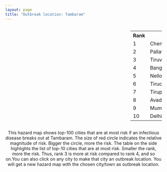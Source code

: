 ```yaml
---
layout: page
title: "Outbreak location: Tambaram"
---
```

<div style="width: 100%; overflow: auto;">
<div style="width: 75%; float: left;">
<div id="mapid">
<script src="https://buda-magenta.github.io/hazard_map/load_map.js"></script>

<script>
var marker_outbreak = L.marker([12.929903, 80.111823],{"autoPan": true}).addTo(map); marker_outbreak.bindTooltip("Tambaram").openTooltip();

var circle_1 = L.circle([13.083694, 80.270186], {"pane": "markerPane", "color": "red", "fill": true, "fillOpacity": 0.2, "fillRule": "evenodd", "lineCap": "round", "lineJoin": "round", "opacity": 1.0, "radius": 285766, "stroke": true, "weight": 3}).addTo(map);
circle_1.bindTooltip("Chennai<br>rank: 1<br>hazard index: 0.285766")
circle_1.bindPopup('<a href="https://buda-magenta.github.io/hazard_map/Chennai">Chennai</a>')

var circle_2 = L.circle([12.989816, 80.100987], {"pane": "markerPane", "color": "red", "fill": true, "fillOpacity": 0.2, "fillRule": "evenodd", "lineCap": "round", "lineJoin": "round", "opacity": 1.0, "radius": 34346, "stroke": true, "weight": 3}).addTo(map);
circle_2.bindTooltip("Pallavaram<br>rank: 2<br>hazard index: 0.034346")
circle_2.bindPopup('<a href="https://buda-magenta.github.io/hazard_map/Pallavaram">Pallavaram</a>')

var circle_3 = L.circle([13.156387, 80.300528], {"pane": "markerPane", "color": "red", "fill": true, "fillOpacity": 0.2, "fillRule": "evenodd", "lineCap": "round", "lineJoin": "round", "opacity": 1.0, "radius": 15011, "stroke": true, "weight": 3}).addTo(map);
circle_3.bindTooltip("Tiruvottiyur<br>rank: 3<br>hazard index: 0.015012")
circle_3.bindPopup('<a href="https://buda-magenta.github.io/hazard_map/Tiruvottiyur">Tiruvottiyur</a>')

var circle_4 = L.circle([12.979120, 77.591300], {"pane": "markerPane", "color": "red", "fill": true, "fillOpacity": 0.2, "fillRule": "evenodd", "lineCap": "round", "lineJoin": "round", "opacity": 1.0, "radius": 9274, "stroke": true, "weight": 3}).addTo(map);
circle_4.bindTooltip("Bangalore<br>rank: 4<br>hazard index: 0.009274")
circle_4.bindPopup('<a href="https://buda-magenta.github.io/hazard_map/Bangalore">Bangalore</a>')

var circle_5 = L.circle([14.449372, 79.987376], {"pane": "markerPane", "color": "red", "fill": true, "fillOpacity": 0.2, "fillRule": "evenodd", "lineCap": "round", "lineJoin": "round", "opacity": 1.0, "radius": 8617, "stroke": true, "weight": 3}).addTo(map);
circle_5.bindTooltip("Nellore<br>rank: 5<br>hazard index: 0.008618")
circle_5.bindPopup('<a href="https://buda-magenta.github.io/hazard_map/Nellore">Nellore</a>')

var circle_6 = L.circle([10.804973, 78.687030], {"pane": "markerPane", "color": "red", "fill": true, "fillOpacity": 0.2, "fillRule": "evenodd", "lineCap": "round", "lineJoin": "round", "opacity": 1.0, "radius": 7098, "stroke": true, "weight": 3}).addTo(map);
circle_6.bindTooltip("Tiruchirappalli<br>rank: 6<br>hazard index: 0.007099")
circle_6.bindPopup('<a href="https://buda-magenta.github.io/hazard_map/Tiruchirappalli">Tiruchirappalli</a>')

var circle_7 = L.circle([13.631637, 79.423171], {"pane": "markerPane", "color": "red", "fill": true, "fillOpacity": 0.2, "fillRule": "evenodd", "lineCap": "round", "lineJoin": "round", "opacity": 1.0, "radius": 6122, "stroke": true, "weight": 3}).addTo(map);
circle_7.bindTooltip("Tirupati<br>rank: 7<br>hazard index: 0.006123")
circle_7.bindPopup('<a href="https://buda-magenta.github.io/hazard_map/Tirupati">Tirupati</a>')

var circle_8 = L.circle([13.125476, 80.094090], {"pane": "markerPane", "color": "red", "fill": true, "fillOpacity": 0.2, "fillRule": "evenodd", "lineCap": "round", "lineJoin": "round", "opacity": 1.0, "radius": 5879, "stroke": true, "weight": 3}).addTo(map);
circle_8.bindTooltip("Avadi<br>rank: 8<br>hazard index: 0.005879")
circle_8.bindPopup('<a href="https://buda-magenta.github.io/hazard_map/Avadi">Avadi</a>')

var circle_9 = L.circle([19.075990, 72.877393], {"pane": "markerPane", "color": "red", "fill": true, "fillOpacity": 0.2, "fillRule": "evenodd", "lineCap": "round", "lineJoin": "round", "opacity": 1.0, "radius": 5410, "stroke": true, "weight": 3}).addTo(map);
circle_9.bindTooltip("Mumbai<br>rank: 9<br>hazard index: 0.005411")
circle_9.bindPopup('<a href="https://buda-magenta.github.io/hazard_map/Mumbai">Mumbai</a>')

var circle_10 = L.circle([28.651718, 77.221939], {"pane": "markerPane", "color": "red", "fill": true, "fillOpacity": 0.2, "fillRule": "evenodd", "lineCap": "round", "lineJoin": "round", "opacity": 1.0, "radius": 5382, "stroke": true, "weight": 3}).addTo(map);
circle_10.bindTooltip("Delhi<br>rank: 10<br>hazard index: 0.005382")
circle_10.bindPopup('<a href="https://buda-magenta.github.io/hazard_map/Delhi">Delhi</a>')

var circle_11 = L.circle([11.001812, 76.962843], {"pane": "markerPane", "color": "red", "fill": true, "fillOpacity": 0.2, "fillRule": "evenodd", "lineCap": "round", "lineJoin": "round", "opacity": 1.0, "radius": 5111, "stroke": true, "weight": 3}).addTo(map);
circle_11.bindTooltip("Coimbatore<br>rank: 11<br>hazard index: 0.005111")
circle_11.bindPopup('<a href="https://buda-magenta.github.io/hazard_map/Coimbatore">Coimbatore</a>')

var circle_12 = L.circle([9.926115, 78.114098], {"pane": "markerPane", "color": "red", "fill": true, "fillOpacity": 0.2, "fillRule": "evenodd", "lineCap": "round", "lineJoin": "round", "opacity": 1.0, "radius": 5103, "stroke": true, "weight": 3}).addTo(map);
circle_12.bindTooltip("Madurai<br>rank: 12<br>hazard index: 0.005104")
circle_12.bindPopup('<a href="https://buda-magenta.github.io/hazard_map/Madurai">Madurai</a>')

var circle_13 = L.circle([11.664300, 78.146000], {"pane": "markerPane", "color": "red", "fill": true, "fillOpacity": 0.2, "fillRule": "evenodd", "lineCap": "round", "lineJoin": "round", "opacity": 1.0, "radius": 4255, "stroke": true, "weight": 3}).addTo(map);
circle_13.bindTooltip("Salem<br>rank: 13<br>hazard index: 0.004255")
circle_13.bindPopup('<a href="https://buda-magenta.github.io/hazard_map/Salem">Salem</a>')

var circle_14 = L.circle([17.388786, 78.461065], {"pane": "markerPane", "color": "red", "fill": true, "fillOpacity": 0.2, "fillRule": "evenodd", "lineCap": "round", "lineJoin": "round", "opacity": 1.0, "radius": 3765, "stroke": true, "weight": 3}).addTo(map);
circle_14.bindTooltip("Hyderabad<br>rank: 14<br>hazard index: 0.003766")
circle_14.bindPopup('<a href="https://buda-magenta.github.io/hazard_map/Hyderabad">Hyderabad</a>')

var circle_15 = L.circle([12.794811, 79.000641], {"pane": "markerPane", "color": "red", "fill": true, "fillOpacity": 0.2, "fillRule": "evenodd", "lineCap": "round", "lineJoin": "round", "opacity": 1.0, "radius": 3170, "stroke": true, "weight": 3}).addTo(map);
circle_15.bindTooltip("Vellore<br>rank: 15<br>hazard index: 0.003171")
circle_15.bindPopup('<a href="https://buda-magenta.github.io/hazard_map/Vellore">Vellore</a>')

var circle_16 = L.circle([11.715950, 79.767053], {"pane": "markerPane", "color": "red", "fill": true, "fillOpacity": 0.2, "fillRule": "evenodd", "lineCap": "round", "lineJoin": "round", "opacity": 1.0, "radius": 2907, "stroke": true, "weight": 3}).addTo(map);
circle_16.bindTooltip("Cuddalore Port<br>rank: 16<br>hazard index: 0.002908")
circle_16.bindPopup('<a href="https://buda-magenta.github.io/hazard_map/Cuddalore_Port">Cuddalore Port</a>')

var circle_17 = L.circle([22.541418, 88.357691], {"pane": "markerPane", "color": "red", "fill": true, "fillOpacity": 0.2, "fillRule": "evenodd", "lineCap": "round", "lineJoin": "round", "opacity": 1.0, "radius": 2820, "stroke": true, "weight": 3}).addTo(map);
circle_17.bindTooltip("Kolkata<br>rank: 17<br>hazard index: 0.002820")
circle_17.bindPopup('<a href="https://buda-magenta.github.io/hazard_map/Kolkata">Kolkata</a>')

var circle_18 = L.circle([12.836393, 79.705330], {"pane": "markerPane", "color": "red", "fill": true, "fillOpacity": 0.2, "fillRule": "evenodd", "lineCap": "round", "lineJoin": "round", "opacity": 1.0, "radius": 2746, "stroke": true, "weight": 3}).addTo(map);
circle_18.bindTooltip("Kanchipuram<br>rank: 18<br>hazard index: 0.002747")
circle_18.bindPopup('<a href="https://buda-magenta.github.io/hazard_map/Kanchipuram">Kanchipuram</a>')

var circle_19 = L.circle([16.508759, 80.618510], {"pane": "markerPane", "color": "red", "fill": true, "fillOpacity": 0.2, "fillRule": "evenodd", "lineCap": "round", "lineJoin": "round", "opacity": 1.0, "radius": 2085, "stroke": true, "weight": 3}).addTo(map);
circle_19.bindTooltip("Vijayawada<br>rank: 19<br>hazard index: 0.002085")
circle_19.bindPopup('<a href="https://buda-magenta.github.io/hazard_map/Vijayawada">Vijayawada</a>')

var circle_20 = L.circle([18.521428, 73.854454], {"pane": "markerPane", "color": "red", "fill": true, "fillOpacity": 0.2, "fillRule": "evenodd", "lineCap": "round", "lineJoin": "round", "opacity": 1.0, "radius": 2052, "stroke": true, "weight": 3}).addTo(map);
circle_20.bindTooltip("Pune<br>rank: 20<br>hazard index: 0.002053")
circle_20.bindPopup('<a href="https://buda-magenta.github.io/hazard_map/Pune">Pune</a>')

var circle_21 = L.circle([8.576971, 77.050125], {"pane": "markerPane", "color": "red", "fill": true, "fillOpacity": 0.2, "fillRule": "evenodd", "lineCap": "round", "lineJoin": "round", "opacity": 1.0, "radius": 1354, "stroke": true, "weight": 3}).addTo(map);
circle_21.bindTooltip("Thiruvananthapuram<br>rank: 21<br>hazard index: 0.001354")
circle_21.bindPopup('<a href="https://buda-magenta.github.io/hazard_map/Thiruvananthapuram">Thiruvananthapuram</a>')

var circle_22 = L.circle([11.101781, 77.345192], {"pane": "markerPane", "color": "red", "fill": true, "fillOpacity": 0.2, "fillRule": "evenodd", "lineCap": "round", "lineJoin": "round", "opacity": 1.0, "radius": 1340, "stroke": true, "weight": 3}).addTo(map);
circle_22.bindTooltip("Tiruppur<br>rank: 22<br>hazard index: 0.001340")
circle_22.bindPopup('<a href="https://buda-magenta.github.io/hazard_map/Tiruppur">Tiruppur</a>')

var circle_23 = L.circle([12.792907, 78.699917], {"pane": "markerPane", "color": "red", "fill": true, "fillOpacity": 0.2, "fillRule": "evenodd", "lineCap": "round", "lineJoin": "round", "opacity": 1.0, "radius": 1323, "stroke": true, "weight": 3}).addTo(map);
circle_23.bindTooltip("Ambur<br>rank: 23<br>hazard index: 0.001323")
circle_23.bindPopup('<a href="https://buda-magenta.github.io/hazard_map/Ambur">Ambur</a>')

var circle_24 = L.circle([12.955100, 78.269900], {"pane": "markerPane", "color": "red", "fill": true, "fillOpacity": 0.2, "fillRule": "evenodd", "lineCap": "round", "lineJoin": "round", "opacity": 1.0, "radius": 1310, "stroke": true, "weight": 3}).addTo(map);
circle_24.bindTooltip("Robertson Pet<br>rank: 24<br>hazard index: 0.001310")
circle_24.bindPopup('<a href="https://buda-magenta.github.io/hazard_map/Robertson_Pet">Robertson Pet</a>')

var circle_25 = L.circle([13.573260, 78.479146], {"pane": "markerPane", "color": "red", "fill": true, "fillOpacity": 0.2, "fillRule": "evenodd", "lineCap": "round", "lineJoin": "round", "opacity": 1.0, "radius": 1275, "stroke": true, "weight": 3}).addTo(map);
circle_25.bindTooltip("Madanapalle<br>rank: 25<br>hazard index: 0.001276")
circle_25.bindPopup('<a href="https://buda-magenta.github.io/hazard_map/Madanapalle">Madanapalle</a>')

var circle_26 = L.circle([17.723128, 83.301284], {"pane": "markerPane", "color": "red", "fill": true, "fillOpacity": 0.2, "fillRule": "evenodd", "lineCap": "round", "lineJoin": "round", "opacity": 1.0, "radius": 1230, "stroke": true, "weight": 3}).addTo(map);
circle_26.bindTooltip("Visakhapatnam<br>rank: 26<br>hazard index: 0.001230")
circle_26.bindPopup('<a href="https://buda-magenta.github.io/hazard_map/Visakhapatnam">Visakhapatnam</a>')

var circle_27 = L.circle([23.021624, 72.579707], {"pane": "markerPane", "color": "red", "fill": true, "fillOpacity": 0.2, "fillRule": "evenodd", "lineCap": "round", "lineJoin": "round", "opacity": 1.0, "radius": 1149, "stroke": true, "weight": 3}).addTo(map);
circle_27.bindTooltip("Ahmedabad<br>rank: 27<br>hazard index: 0.001149")
circle_27.bindPopup('<a href="https://buda-magenta.github.io/hazard_map/Ahmedabad">Ahmedabad</a>')

var circle_28 = L.circle([9.931308, 76.267414], {"pane": "markerPane", "color": "red", "fill": true, "fillOpacity": 0.2, "fillRule": "evenodd", "lineCap": "round", "lineJoin": "round", "opacity": 1.0, "radius": 1072, "stroke": true, "weight": 3}).addTo(map);
circle_28.bindTooltip("Kochi<br>rank: 28<br>hazard index: 0.001073")
circle_28.bindPopup('<a href="https://buda-magenta.github.io/hazard_map/Kochi">Kochi</a>')

var circle_29 = L.circle([13.160105, 79.155551], {"pane": "markerPane", "color": "red", "fill": true, "fillOpacity": 0.2, "fillRule": "evenodd", "lineCap": "round", "lineJoin": "round", "opacity": 1.0, "radius": 1034, "stroke": true, "weight": 3}).addTo(map);
circle_29.bindTooltip("Chittoor<br>rank: 29<br>hazard index: 0.001035")
circle_29.bindPopup('<a href="https://buda-magenta.github.io/hazard_map/Chittoor">Chittoor</a>')

var circle_30 = L.circle([11.664535, 92.739045], {"pane": "markerPane", "color": "red", "fill": true, "fillOpacity": 0.2, "fillRule": "evenodd", "lineCap": "round", "lineJoin": "round", "opacity": 1.0, "radius": 1007, "stroke": true, "weight": 3}).addTo(map);
circle_30.bindTooltip("Port Blair<br>rank: 30<br>hazard index: 0.001008")
circle_30.bindPopup('<a href="https://buda-magenta.github.io/hazard_map/Port_Blair">Port Blair</a>')

var circle_31 = L.circle([10.915649, 79.806949], {"pane": "markerPane", "color": "red", "fill": true, "fillOpacity": 0.2, "fillRule": "evenodd", "lineCap": "round", "lineJoin": "round", "opacity": 1.0, "radius": 1005, "stroke": true, "weight": 3}).addTo(map);
circle_31.bindTooltip("Pondicherry<br>rank: 31<br>hazard index: 0.001006")
circle_31.bindPopup('<a href="https://buda-magenta.github.io/hazard_map/Pondicherry">Pondicherry</a>')

var circle_32 = L.circle([10.786027, 79.138150], {"pane": "markerPane", "color": "red", "fill": true, "fillOpacity": 0.2, "fillRule": "evenodd", "lineCap": "round", "lineJoin": "round", "opacity": 1.0, "radius": 1004, "stroke": true, "weight": 3}).addTo(map);
circle_32.bindTooltip("Thanjavur<br>rank: 32<br>hazard index: 0.001005")
circle_32.bindPopup('<a href="https://buda-magenta.github.io/hazard_map/Thanjavur">Thanjavur</a>')

var circle_33 = L.circle([12.227213, 79.070156], {"pane": "markerPane", "color": "red", "fill": true, "fillOpacity": 0.2, "fillRule": "evenodd", "lineCap": "round", "lineJoin": "round", "opacity": 1.0, "radius": 859, "stroke": true, "weight": 3}).addTo(map);
circle_33.bindTooltip("Tiruvannamalai<br>rank: 33<br>hazard index: 0.000859")
circle_33.bindPopup('<a href="https://buda-magenta.github.io/hazard_map/Tiruvannamalai">Tiruvannamalai</a>')

var circle_34 = L.circle([10.330330, 78.067398], {"pane": "markerPane", "color": "red", "fill": true, "fillOpacity": 0.2, "fillRule": "evenodd", "lineCap": "round", "lineJoin": "round", "opacity": 1.0, "radius": 855, "stroke": true, "weight": 3}).addTo(map);
circle_34.bindTooltip("Dindigul<br>rank: 34<br>hazard index: 0.000855")
circle_34.bindPopup('<a href="https://buda-magenta.github.io/hazard_map/Dindigul">Dindigul</a>')

var circle_35 = L.circle([20.266777, 85.843559], {"pane": "markerPane", "color": "red", "fill": true, "fillOpacity": 0.2, "fillRule": "evenodd", "lineCap": "round", "lineJoin": "round", "opacity": 1.0, "radius": 746, "stroke": true, "weight": 3}).addTo(map);
circle_35.bindTooltip("Bhubaneswar<br>rank: 35<br>hazard index: 0.000747")
circle_35.bindPopup('<a href="https://buda-magenta.github.io/hazard_map/Bhubaneswar">Bhubaneswar</a>')

var circle_36 = L.circle([8.701220, 77.579269], {"pane": "markerPane", "color": "red", "fill": true, "fillOpacity": 0.2, "fillRule": "evenodd", "lineCap": "round", "lineJoin": "round", "opacity": 1.0, "radius": 746, "stroke": true, "weight": 3}).addTo(map);
circle_36.bindTooltip("Tirunelveli<br>rank: 36<br>hazard index: 0.000746")
circle_36.bindPopup('<a href="https://buda-magenta.github.io/hazard_map/Tirunelveli">Tirunelveli</a>')

var circle_37 = L.circle([25.531031, 78.652689], {"pane": "markerPane", "color": "red", "fill": true, "fillOpacity": 0.2, "fillRule": "evenodd", "lineCap": "round", "lineJoin": "round", "opacity": 1.0, "radius": 648, "stroke": true, "weight": 3}).addTo(map);
circle_37.bindTooltip("Jhansi<br>rank: 37<br>hazard index: 0.000648")
circle_37.bindPopup('<a href="https://buda-magenta.github.io/hazard_map/Jhansi">Jhansi</a>')

var circle_38 = L.circle([11.369204, 77.676627], {"pane": "markerPane", "color": "red", "fill": true, "fillOpacity": 0.2, "fillRule": "evenodd", "lineCap": "round", "lineJoin": "round", "opacity": 1.0, "radius": 626, "stroke": true, "weight": 3}).addTo(map);
circle_38.bindTooltip("Erode<br>rank: 38<br>hazard index: 0.000626")
circle_38.bindPopup('<a href="https://buda-magenta.github.io/hazard_map/Erode">Erode</a>')

var circle_39 = L.circle([21.149813, 79.082056], {"pane": "markerPane", "color": "red", "fill": true, "fillOpacity": 0.2, "fillRule": "evenodd", "lineCap": "round", "lineJoin": "round", "opacity": 1.0, "radius": 557, "stroke": true, "weight": 3}).addTo(map);
circle_39.bindTooltip("Nagpur<br>rank: 39<br>hazard index: 0.000557")
circle_39.bindPopup('<a href="https://buda-magenta.github.io/hazard_map/Nagpur">Nagpur</a>')

var circle_40 = L.circle([26.180598, 91.753943], {"pane": "markerPane", "color": "red", "fill": true, "fillOpacity": 0.2, "fillRule": "evenodd", "lineCap": "round", "lineJoin": "round", "opacity": 1.0, "radius": 529, "stroke": true, "weight": 3}).addTo(map);
circle_40.bindTooltip("Guwahati<br>rank: 40<br>hazard index: 0.000529")
circle_40.bindPopup('<a href="https://buda-magenta.github.io/hazard_map/Guwahati">Guwahati</a>')

var circle_41 = L.circle([12.869810, 74.843008], {"pane": "markerPane", "color": "red", "fill": true, "fillOpacity": 0.2, "fillRule": "evenodd", "lineCap": "round", "lineJoin": "round", "opacity": 1.0, "radius": 508, "stroke": true, "weight": 3}).addTo(map);
circle_41.bindTooltip("Mangalore<br>rank: 41<br>hazard index: 0.000509")
circle_41.bindPopup('<a href="https://buda-magenta.github.io/hazard_map/Mangalore">Mangalore</a>')

var circle_42 = L.circle([16.291519, 80.454159], {"pane": "markerPane", "color": "red", "fill": true, "fillOpacity": 0.2, "fillRule": "evenodd", "lineCap": "round", "lineJoin": "round", "opacity": 1.0, "radius": 495, "stroke": true, "weight": 3}).addTo(map);
circle_42.bindTooltip("Guntur<br>rank: 42<br>hazard index: 0.000495")
circle_42.bindPopup('<a href="https://buda-magenta.github.io/hazard_map/Guntur">Guntur</a>')

var circle_43 = L.circle([10.964555, 79.371730], {"pane": "markerPane", "color": "red", "fill": true, "fillOpacity": 0.2, "fillRule": "evenodd", "lineCap": "round", "lineJoin": "round", "opacity": 1.0, "radius": 491, "stroke": true, "weight": 3}).addTo(map);
circle_43.bindTooltip("Kumbakonam<br>rank: 43<br>hazard index: 0.000492")
circle_43.bindPopup('<a href="https://buda-magenta.github.io/hazard_map/Kumbakonam">Kumbakonam</a>')

var circle_44 = L.circle([11.258608, 75.778874], {"pane": "markerPane", "color": "red", "fill": true, "fillOpacity": 0.2, "fillRule": "evenodd", "lineCap": "round", "lineJoin": "round", "opacity": 1.0, "radius": 480, "stroke": true, "weight": 3}).addTo(map);
circle_44.bindTooltip("Kozhikode<br>rank: 44<br>hazard index: 0.000481")
circle_44.bindPopup('<a href="https://buda-magenta.github.io/hazard_map/Kozhikode">Kozhikode</a>')

var circle_45 = L.circle([8.887951, 76.595501], {"pane": "markerPane", "color": "red", "fill": true, "fillOpacity": 0.2, "fillRule": "evenodd", "lineCap": "round", "lineJoin": "round", "opacity": 1.0, "radius": 460, "stroke": true, "weight": 3}).addTo(map);
circle_45.bindTooltip("Kollam<br>rank: 45<br>hazard index: 0.000460")
circle_45.bindPopup('<a href="https://buda-magenta.github.io/hazard_map/Kollam">Kollam</a>')

var circle_46 = L.circle([10.525626, 76.213254], {"pane": "markerPane", "color": "red", "fill": true, "fillOpacity": 0.2, "fillRule": "evenodd", "lineCap": "round", "lineJoin": "round", "opacity": 1.0, "radius": 459, "stroke": true, "weight": 3}).addTo(map);
circle_46.bindTooltip("Thrissur<br>rank: 46<br>hazard index: 0.000460")
circle_46.bindPopup('<a href="https://buda-magenta.github.io/hazard_map/Thrissur">Thrissur</a>')

var circle_47 = L.circle([15.398403, 73.812918], {"pane": "markerPane", "color": "red", "fill": true, "fillOpacity": 0.2, "fillRule": "evenodd", "lineCap": "round", "lineJoin": "round", "opacity": 1.0, "radius": 457, "stroke": true, "weight": 3}).addTo(map);
circle_47.bindTooltip("Vasco Da Gama<br>rank: 47<br>hazard index: 0.000457")
circle_47.bindPopup('<a href="https://buda-magenta.github.io/hazard_map/Vasco_Da_Gama">Vasco Da Gama</a>')

var circle_48 = L.circle([12.305183, 76.655361], {"pane": "markerPane", "color": "red", "fill": true, "fillOpacity": 0.2, "fillRule": "evenodd", "lineCap": "round", "lineJoin": "round", "opacity": 1.0, "radius": 435, "stroke": true, "weight": 3}).addTo(map);
circle_48.bindTooltip("Mysore<br>rank: 48<br>hazard index: 0.000436")
circle_48.bindPopup('<a href="https://buda-magenta.github.io/hazard_map/Mysore">Mysore</a>')

var circle_49 = L.circle([26.915458, 75.818982], {"pane": "markerPane", "color": "red", "fill": true, "fillOpacity": 0.2, "fillRule": "evenodd", "lineCap": "round", "lineJoin": "round", "opacity": 1.0, "radius": 427, "stroke": true, "weight": 3}).addTo(map);
circle_49.bindTooltip("Jaipur<br>rank: 49<br>hazard index: 0.000427")
circle_49.bindPopup('<a href="https://buda-magenta.github.io/hazard_map/Jaipur">Jaipur</a>')

var circle_50 = L.circle([17.005045, 81.780473], {"pane": "markerPane", "color": "red", "fill": true, "fillOpacity": 0.2, "fillRule": "evenodd", "lineCap": "round", "lineJoin": "round", "opacity": 1.0, "radius": 392, "stroke": true, "weight": 3}).addTo(map);
circle_50.bindTooltip("Rajahmundry<br>rank: 50<br>hazard index: 0.000393")
circle_50.bindPopup('<a href="https://buda-magenta.github.io/hazard_map/Rajahmundry">Rajahmundry</a>')

var circle_51 = L.circle([10.805628, 79.824660], {"pane": "markerPane", "color": "red", "fill": true, "fillOpacity": 0.2, "fillRule": "evenodd", "lineCap": "round", "lineJoin": "round", "opacity": 1.0, "radius": 359, "stroke": true, "weight": 3}).addTo(map);
circle_51.bindTooltip("Nagapattinam<br>rank: 51<br>hazard index: 0.000360")
circle_51.bindPopup('<a href="https://buda-magenta.github.io/hazard_map/Nagapattinam">Nagapattinam</a>')

var circle_52 = L.circle([15.507555, 80.060800], {"pane": "markerPane", "color": "red", "fill": true, "fillOpacity": 0.2, "fillRule": "evenodd", "lineCap": "round", "lineJoin": "round", "opacity": 1.0, "radius": 334, "stroke": true, "weight": 3}).addTo(map);
circle_52.bindTooltip("Ongole<br>rank: 52<br>hazard index: 0.000335")
circle_52.bindPopup('<a href="https://buda-magenta.github.io/hazard_map/Ongole">Ongole</a>')

var circle_53 = L.circle([10.787898, 76.474087], {"pane": "markerPane", "color": "red", "fill": true, "fillOpacity": 0.2, "fillRule": "evenodd", "lineCap": "round", "lineJoin": "round", "opacity": 1.0, "radius": 323, "stroke": true, "weight": 3}).addTo(map);
circle_53.bindTooltip("Palakkad<br>rank: 53<br>hazard index: 0.000323")
circle_53.bindPopup('<a href="https://buda-magenta.github.io/hazard_map/Palakkad">Palakkad</a>')

var circle_54 = L.circle([19.194329, 72.970178], {"pane": "markerPane", "color": "red", "fill": true, "fillOpacity": 0.2, "fillRule": "evenodd", "lineCap": "round", "lineJoin": "round", "opacity": 1.0, "radius": 302, "stroke": true, "weight": 3}).addTo(map);
circle_54.bindTooltip("Thane<br>rank: 54<br>hazard index: 0.000303")
circle_54.bindPopup('<a href="https://buda-magenta.github.io/hazard_map/Thane">Thane</a>')

var circle_55 = L.circle([14.475294, 78.821686], {"pane": "markerPane", "color": "red", "fill": true, "fillOpacity": 0.2, "fillRule": "evenodd", "lineCap": "round", "lineJoin": "round", "opacity": 1.0, "radius": 289, "stroke": true, "weight": 3}).addTo(map);
circle_55.bindTooltip("Kadapa<br>rank: 55<br>hazard index: 0.000290")
circle_55.bindPopup('<a href="https://buda-magenta.github.io/hazard_map/Kadapa">Kadapa</a>')

var circle_56 = L.circle([8.805260, 78.145274], {"pane": "markerPane", "color": "red", "fill": true, "fillOpacity": 0.2, "fillRule": "evenodd", "lineCap": "round", "lineJoin": "round", "opacity": 1.0, "radius": 288, "stroke": true, "weight": 3}).addTo(map);
circle_56.bindTooltip("Thoothukudi<br>rank: 56<br>hazard index: 0.000289")
circle_56.bindPopup('<a href="https://buda-magenta.github.io/hazard_map/Thoothukudi">Thoothukudi</a>')

var circle_57 = L.circle([10.500000, 78.833333], {"pane": "markerPane", "color": "red", "fill": true, "fillOpacity": 0.2, "fillRule": "evenodd", "lineCap": "round", "lineJoin": "round", "opacity": 1.0, "radius": 270, "stroke": true, "weight": 3}).addTo(map);
circle_57.bindTooltip("Pudukkottai<br>rank: 57<br>hazard index: 0.000271")
circle_57.bindPopup('<a href="https://buda-magenta.github.io/hazard_map/Pudukkottai">Pudukkottai</a>')

var circle_58 = L.circle([23.258486, 77.401989], {"pane": "markerPane", "color": "red", "fill": true, "fillOpacity": 0.2, "fillRule": "evenodd", "lineCap": "round", "lineJoin": "round", "opacity": 1.0, "radius": 267, "stroke": true, "weight": 3}).addTo(map);
circle_58.bindTooltip("Bhopal<br>rank: 58<br>hazard index: 0.000267")
circle_58.bindPopup('<a href="https://buda-magenta.github.io/hazard_map/Bhopal">Bhopal</a>')

var circle_59 = L.circle([21.170200, 72.831100], {"pane": "markerPane", "color": "red", "fill": true, "fillOpacity": 0.2, "fillRule": "evenodd", "lineCap": "round", "lineJoin": "round", "opacity": 1.0, "radius": 263, "stroke": true, "weight": 3}).addTo(map);
circle_59.bindTooltip("Surat<br>rank: 59<br>hazard index: 0.000264")
circle_59.bindPopup('<a href="https://buda-magenta.github.io/hazard_map/Surat">Surat</a>')

var circle_60 = L.circle([10.044512, 78.743363], {"pane": "markerPane", "color": "red", "fill": true, "fillOpacity": 0.2, "fillRule": "evenodd", "lineCap": "round", "lineJoin": "round", "opacity": 1.0, "radius": 246, "stroke": true, "weight": 3}).addTo(map);
circle_60.bindTooltip("Karaikkudi<br>rank: 60<br>hazard index: 0.000247")
circle_60.bindPopup('<a href="https://buda-magenta.github.io/hazard_map/Karaikkudi">Karaikkudi</a>')

var circle_61 = L.circle([8.188047, 77.429049], {"pane": "markerPane", "color": "red", "fill": true, "fillOpacity": 0.2, "fillRule": "evenodd", "lineCap": "round", "lineJoin": "round", "opacity": 1.0, "radius": 240, "stroke": true, "weight": 3}).addTo(map);
circle_61.bindTooltip("Nagercoil<br>rank: 61<br>hazard index: 0.000241")
circle_61.bindPopup('<a href="https://buda-magenta.github.io/hazard_map/Nagercoil">Nagercoil</a>')

var circle_62 = L.circle([13.340077, 77.100621], {"pane": "markerPane", "color": "red", "fill": true, "fillOpacity": 0.2, "fillRule": "evenodd", "lineCap": "round", "lineJoin": "round", "opacity": 1.0, "radius": 236, "stroke": true, "weight": 3}).addTo(map);
circle_62.bindTooltip("Tumkur<br>rank: 62<br>hazard index: 0.000237")
circle_62.bindPopup('<a href="https://buda-magenta.github.io/hazard_map/Tumkur">Tumkur</a>')

var circle_63 = L.circle([16.237773, 80.646422], {"pane": "markerPane", "color": "red", "fill": true, "fillOpacity": 0.2, "fillRule": "evenodd", "lineCap": "round", "lineJoin": "round", "opacity": 1.0, "radius": 226, "stroke": true, "weight": 3}).addTo(map);
circle_63.bindTooltip("Tenali<br>rank: 63<br>hazard index: 0.000226")
circle_63.bindPopup('<a href="https://buda-magenta.github.io/hazard_map/Tenali">Tenali</a>')

var circle_64 = L.circle([17.980609, 79.598212], {"pane": "markerPane", "color": "red", "fill": true, "fillOpacity": 0.2, "fillRule": "evenodd", "lineCap": "round", "lineJoin": "round", "opacity": 1.0, "radius": 202, "stroke": true, "weight": 3}).addTo(map);
circle_64.bindTooltip("Warangal<br>rank: 64<br>hazard index: 0.000202")
circle_64.bindPopup('<a href="https://buda-magenta.github.io/hazard_map/Warangal">Warangal</a>')

var circle_65 = L.circle([22.720362, 75.868200], {"pane": "markerPane", "color": "red", "fill": true, "fillOpacity": 0.2, "fillRule": "evenodd", "lineCap": "round", "lineJoin": "round", "opacity": 1.0, "radius": 188, "stroke": true, "weight": 3}).addTo(map);
circle_65.bindTooltip("Indore<br>rank: 65<br>hazard index: 0.000189")
circle_65.bindPopup('<a href="https://buda-magenta.github.io/hazard_map/Indore">Indore</a>')

var circle_66 = L.circle([26.838100, 80.934600], {"pane": "markerPane", "color": "red", "fill": true, "fillOpacity": 0.2, "fillRule": "evenodd", "lineCap": "round", "lineJoin": "round", "opacity": 1.0, "radius": 185, "stroke": true, "weight": 3}).addTo(map);
circle_66.bindTooltip("Lucknow<br>rank: 66<br>hazard index: 0.000185")
circle_66.bindPopup('<a href="https://buda-magenta.github.io/hazard_map/Lucknow">Lucknow</a>')

var circle_67 = L.circle([9.403158, 77.518264], {"pane": "markerPane", "color": "red", "fill": true, "fillOpacity": 0.2, "fillRule": "evenodd", "lineCap": "round", "lineJoin": "round", "opacity": 1.0, "radius": 171, "stroke": true, "weight": 3}).addTo(map);
circle_67.bindTooltip("Rajapalayam<br>rank: 67<br>hazard index: 0.000172")
circle_67.bindPopup('<a href="https://buda-magenta.github.io/hazard_map/Rajapalayam">Rajapalayam</a>')

var circle_68 = L.circle([20.468600, 85.879200], {"pane": "markerPane", "color": "red", "fill": true, "fillOpacity": 0.2, "fillRule": "evenodd", "lineCap": "round", "lineJoin": "round", "opacity": 1.0, "radius": 166, "stroke": true, "weight": 3}).addTo(map);
circle_68.bindTooltip("Cuttack<br>rank: 68<br>hazard index: 0.000167")
circle_68.bindPopup('<a href="https://buda-magenta.github.io/hazard_map/Cuttack">Cuttack</a>')

var circle_69 = L.circle([9.500665, 76.412414], {"pane": "markerPane", "color": "red", "fill": true, "fillOpacity": 0.2, "fillRule": "evenodd", "lineCap": "round", "lineJoin": "round", "opacity": 1.0, "radius": 166, "stroke": true, "weight": 3}).addTo(map);
circle_69.bindTooltip("Alappuzha<br>rank: 69<br>hazard index: 0.000166")
circle_69.bindPopup('<a href="https://buda-magenta.github.io/hazard_map/Alappuzha">Alappuzha</a>')

var circle_70 = L.circle([16.943739, 82.235061], {"pane": "markerPane", "color": "red", "fill": true, "fillOpacity": 0.2, "fillRule": "evenodd", "lineCap": "round", "lineJoin": "round", "opacity": 1.0, "radius": 160, "stroke": true, "weight": 3}).addTo(map);
circle_70.bindTooltip("Kakinada<br>rank: 70<br>hazard index: 0.000160")
circle_70.bindPopup('<a href="https://buda-magenta.github.io/hazard_map/Kakinada">Kakinada</a>')

var circle_71 = L.circle([25.609324, 85.123525], {"pane": "markerPane", "color": "red", "fill": true, "fillOpacity": 0.2, "fillRule": "evenodd", "lineCap": "round", "lineJoin": "round", "opacity": 1.0, "radius": 150, "stroke": true, "weight": 3}).addTo(map);
circle_71.bindTooltip("Patna<br>rank: 71<br>hazard index: 0.000150")
circle_71.bindPopup('<a href="https://buda-magenta.github.io/hazard_map/Patna">Patna</a>')

var circle_72 = L.circle([13.137000, 78.133961], {"pane": "markerPane", "color": "red", "fill": true, "fillOpacity": 0.2, "fillRule": "evenodd", "lineCap": "round", "lineJoin": "round", "opacity": 1.0, "radius": 149, "stroke": true, "weight": 3}).addTo(map);
circle_72.bindTooltip("Kolar<br>rank: 72<br>hazard index: 0.000150")
circle_72.bindPopup('<a href="https://buda-magenta.github.io/hazard_map/Kolar">Kolar</a>')

var circle_73 = L.circle([17.849907, 75.276320], {"pane": "markerPane", "color": "red", "fill": true, "fillOpacity": 0.2, "fillRule": "evenodd", "lineCap": "round", "lineJoin": "round", "opacity": 1.0, "radius": 143, "stroke": true, "weight": 3}).addTo(map);
circle_73.bindTooltip("Solapur<br>rank: 73<br>hazard index: 0.000144")
circle_73.bindPopup('<a href="https://buda-magenta.github.io/hazard_map/Solapur">Solapur</a>')

var circle_74 = L.circle([16.094950, 80.165878], {"pane": "markerPane", "color": "red", "fill": true, "fillOpacity": 0.2, "fillRule": "evenodd", "lineCap": "round", "lineJoin": "round", "opacity": 1.0, "radius": 134, "stroke": true, "weight": 3}).addTo(map);
circle_74.bindTooltip("Chilakaluripet<br>rank: 74<br>hazard index: 0.000135")
circle_74.bindPopup('<a href="https://buda-magenta.github.io/hazard_map/Chilakaluripet">Chilakaluripet</a>')

var circle_75 = L.circle([27.175255, 78.009816], {"pane": "markerPane", "color": "red", "fill": true, "fillOpacity": 0.2, "fillRule": "evenodd", "lineCap": "round", "lineJoin": "round", "opacity": 1.0, "radius": 133, "stroke": true, "weight": 3}).addTo(map);
circle_75.bindTooltip("Agra<br>rank: 75<br>hazard index: 0.000133")
circle_75.bindPopup('<a href="https://buda-magenta.github.io/hazard_map/Agra">Agra</a>')

var circle_76 = L.circle([25.335649, 83.007629], {"pane": "markerPane", "color": "red", "fill": true, "fillOpacity": 0.2, "fillRule": "evenodd", "lineCap": "round", "lineJoin": "round", "opacity": 1.0, "radius": 120, "stroke": true, "weight": 3}).addTo(map);
circle_76.bindTooltip("Varanasi<br>rank: 76<br>hazard index: 0.000120")
circle_76.bindPopup('<a href="https://buda-magenta.github.io/hazard_map/Varanasi">Varanasi</a>')

var circle_77 = L.circle([16.432998, 80.993715], {"pane": "markerPane", "color": "red", "fill": true, "fillOpacity": 0.2, "fillRule": "evenodd", "lineCap": "round", "lineJoin": "round", "opacity": 1.0, "radius": 117, "stroke": true, "weight": 3}).addTo(map);
circle_77.bindTooltip("Gudivada<br>rank: 77<br>hazard index: 0.000118")
circle_77.bindPopup('<a href="https://buda-magenta.github.io/hazard_map/Gudivada">Gudivada</a>')

var circle_78 = L.circle([23.831238, 91.282382], {"pane": "markerPane", "color": "red", "fill": true, "fillOpacity": 0.2, "fillRule": "evenodd", "lineCap": "round", "lineJoin": "round", "opacity": 1.0, "radius": 111, "stroke": true, "weight": 3}).addTo(map);
circle_78.bindTooltip("Agartala<br>rank: 78<br>hazard index: 0.000111")
circle_78.bindPopup('<a href="https://buda-magenta.github.io/hazard_map/Agartala">Agartala</a>')

var circle_79 = L.circle([22.297314, 73.194257], {"pane": "markerPane", "color": "red", "fill": true, "fillOpacity": 0.2, "fillRule": "evenodd", "lineCap": "round", "lineJoin": "round", "opacity": 1.0, "radius": 103, "stroke": true, "weight": 3}).addTo(map);
circle_79.bindTooltip("Vadodara<br>rank: 79<br>hazard index: 0.000104")
circle_79.bindPopup('<a href="https://buda-magenta.github.io/hazard_map/Vadodara">Vadodara</a>')

var circle_80 = L.circle([26.460914, 80.321759], {"pane": "markerPane", "color": "red", "fill": true, "fillOpacity": 0.2, "fillRule": "evenodd", "lineCap": "round", "lineJoin": "round", "opacity": 1.0, "radius": 102, "stroke": true, "weight": 3}).addTo(map);
circle_80.bindTooltip("Kanpur<br>rank: 80<br>hazard index: 0.000103")
circle_80.bindPopup('<a href="https://buda-magenta.github.io/hazard_map/Kanpur">Kanpur</a>')

var circle_81 = L.circle([26.203725, 78.157363], {"pane": "markerPane", "color": "red", "fill": true, "fillOpacity": 0.2, "fillRule": "evenodd", "lineCap": "round", "lineJoin": "round", "opacity": 1.0, "radius": 96, "stroke": true, "weight": 3}).addTo(map);
circle_81.bindTooltip("Gwalior<br>rank: 81<br>hazard index: 0.000096")
circle_81.bindPopup('<a href="https://buda-magenta.github.io/hazard_map/Gwalior">Gwalior</a>')

var circle_82 = L.circle([24.578721, 73.686257], {"pane": "markerPane", "color": "red", "fill": true, "fillOpacity": 0.2, "fillRule": "evenodd", "lineCap": "round", "lineJoin": "round", "opacity": 1.0, "radius": 93, "stroke": true, "weight": 3}).addTo(map);
circle_82.bindTooltip("Udaipur<br>rank: 82<br>hazard index: 0.000093")
circle_82.bindPopup('<a href="https://buda-magenta.github.io/hazard_map/Udaipur">Udaipur</a>')

var circle_83 = L.circle([23.795281, 86.430964], {"pane": "markerPane", "color": "red", "fill": true, "fillOpacity": 0.2, "fillRule": "evenodd", "lineCap": "round", "lineJoin": "round", "opacity": 1.0, "radius": 93, "stroke": true, "weight": 3}).addTo(map);
circle_83.bindTooltip("Dhanbad<br>rank: 83<br>hazard index: 0.000093")
circle_83.bindPopup('<a href="https://buda-magenta.github.io/hazard_map/Dhanbad">Dhanbad</a>')

var circle_84 = L.circle([14.422347, 77.720069], {"pane": "markerPane", "color": "red", "fill": true, "fillOpacity": 0.2, "fillRule": "evenodd", "lineCap": "round", "lineJoin": "round", "opacity": 1.0, "radius": 91, "stroke": true, "weight": 3}).addTo(map);
circle_84.bindTooltip("Dharmavaram<br>rank: 84<br>hazard index: 0.000091")
circle_84.bindPopup('<a href="https://buda-magenta.github.io/hazard_map/Dharmavaram">Dharmavaram</a>')

var circle_85 = L.circle([23.370035, 85.325013], {"pane": "markerPane", "color": "red", "fill": true, "fillOpacity": 0.2, "fillRule": "evenodd", "lineCap": "round", "lineJoin": "round", "opacity": 1.0, "radius": 87, "stroke": true, "weight": 3}).addTo(map);
circle_85.bindTooltip("Ranchi<br>rank: 85<br>hazard index: 0.000088")
circle_85.bindPopup('<a href="https://buda-magenta.github.io/hazard_map/Ranchi">Ranchi</a>')

var circle_86 = L.circle([16.181939, 81.135130], {"pane": "markerPane", "color": "red", "fill": true, "fillOpacity": 0.2, "fillRule": "evenodd", "lineCap": "round", "lineJoin": "round", "opacity": 1.0, "radius": 87, "stroke": true, "weight": 3}).addTo(map);
circle_86.bindTooltip("Machilipatnam<br>rank: 86<br>hazard index: 0.000088")
circle_86.bindPopup('<a href="https://buda-magenta.github.io/hazard_map/Machilipatnam">Machilipatnam</a>')

var circle_87 = L.circle([19.807608, 85.825254], {"pane": "markerPane", "color": "red", "fill": true, "fillOpacity": 0.2, "fillRule": "evenodd", "lineCap": "round", "lineJoin": "round", "opacity": 1.0, "radius": 85, "stroke": true, "weight": 3}).addTo(map);
circle_87.bindTooltip("Puri<br>rank: 87<br>hazard index: 0.000086")
circle_87.bindPopup('<a href="https://buda-magenta.github.io/hazard_map/Puri">Puri</a>')

var circle_88 = L.circle([16.676135, 81.170868], {"pane": "markerPane", "color": "red", "fill": true, "fillOpacity": 0.2, "fillRule": "evenodd", "lineCap": "round", "lineJoin": "round", "opacity": 1.0, "radius": 85, "stroke": true, "weight": 3}).addTo(map);
circle_88.bindTooltip("Eluru<br>rank: 88<br>hazard index: 0.000086")
circle_88.bindPopup('<a href="https://buda-magenta.github.io/hazard_map/Eluru">Eluru</a>')

var circle_89 = L.circle([15.351838, 75.137985], {"pane": "markerPane", "color": "red", "fill": true, "fillOpacity": 0.2, "fillRule": "evenodd", "lineCap": "round", "lineJoin": "round", "opacity": 1.0, "radius": 83, "stroke": true, "weight": 3}).addTo(map);
circle_89.bindTooltip("Hubli<br>rank: 89<br>hazard index: 0.000084")
circle_89.bindPopup('<a href="https://buda-magenta.github.io/hazard_map/Hubli">Hubli</a>')

var circle_90 = L.circle([22.591260, 88.390964], {"pane": "markerPane", "color": "red", "fill": true, "fillOpacity": 0.2, "fillRule": "evenodd", "lineCap": "round", "lineJoin": "round", "opacity": 1.0, "radius": 82, "stroke": true, "weight": 3}).addTo(map);
circle_90.bindTooltip("Bidhan Nagar<br>rank: 90<br>hazard index: 0.000083")
circle_90.bindPopup('<a href="https://buda-magenta.github.io/hazard_map/Bidhan_Nagar">Bidhan Nagar</a>')

var circle_91 = L.circle([18.627929, 73.800983], {"pane": "markerPane", "color": "red", "fill": true, "fillOpacity": 0.2, "fillRule": "evenodd", "lineCap": "round", "lineJoin": "round", "opacity": 1.0, "radius": 81, "stroke": true, "weight": 3}).addTo(map);
circle_91.bindTooltip("Pimpri Chinchwad<br>rank: 91<br>hazard index: 0.000081")
circle_91.bindPopup('<a href="https://buda-magenta.github.io/hazard_map/Pimpri_Chinchwad">Pimpri Chinchwad</a>')

var circle_92 = L.circle([15.143395, 76.919388], {"pane": "markerPane", "color": "red", "fill": true, "fillOpacity": 0.2, "fillRule": "evenodd", "lineCap": "round", "lineJoin": "round", "opacity": 1.0, "radius": 79, "stroke": true, "weight": 3}).addTo(map);
circle_92.bindTooltip("Bellary<br>rank: 92<br>hazard index: 0.000079")
circle_92.bindPopup('<a href="https://buda-magenta.github.io/hazard_map/Bellary">Bellary</a>')

var circle_93 = L.circle([12.732884, 77.830948], {"pane": "markerPane", "color": "red", "fill": true, "fillOpacity": 0.2, "fillRule": "evenodd", "lineCap": "round", "lineJoin": "round", "opacity": 1.0, "radius": 79, "stroke": true, "weight": 3}).addTo(map);
circle_93.bindTooltip("Hosur<br>rank: 93<br>hazard index: 0.000079")
circle_93.bindPopup('<a href="https://buda-magenta.github.io/hazard_map/Hosur">Hosur</a>')

var circle_94 = L.circle([28.428262, 77.002700], {"pane": "markerPane", "color": "red", "fill": true, "fillOpacity": 0.2, "fillRule": "evenodd", "lineCap": "round", "lineJoin": "round", "opacity": 1.0, "radius": 76, "stroke": true, "weight": 3}).addTo(map);
circle_94.bindTooltip("Gurgaon<br>rank: 94<br>hazard index: 0.000076")
circle_94.bindPopup('<a href="https://buda-magenta.github.io/hazard_map/Gurgaon">Gurgaon</a>')

var circle_95 = L.circle([25.438130, 81.833800], {"pane": "markerPane", "color": "red", "fill": true, "fillOpacity": 0.2, "fillRule": "evenodd", "lineCap": "round", "lineJoin": "round", "opacity": 1.0, "radius": 74, "stroke": true, "weight": 3}).addTo(map);
circle_95.bindTooltip("Allahabad<br>rank: 95<br>hazard index: 0.000075")
circle_95.bindPopup('<a href="https://buda-magenta.github.io/hazard_map/Allahabad">Allahabad</a>')

var circle_96 = L.circle([20.011247, 73.790236], {"pane": "markerPane", "color": "red", "fill": true, "fillOpacity": 0.2, "fillRule": "evenodd", "lineCap": "round", "lineJoin": "round", "opacity": 1.0, "radius": 74, "stroke": true, "weight": 3}).addTo(map);
circle_96.bindTooltip("Nashik<br>rank: 96<br>hazard index: 0.000074")
circle_96.bindPopup('<a href="https://buda-magenta.github.io/hazard_map/Nashik">Nashik</a>')

var circle_97 = L.circle([16.542769, 81.527344], {"pane": "markerPane", "color": "red", "fill": true, "fillOpacity": 0.2, "fillRule": "evenodd", "lineCap": "round", "lineJoin": "round", "opacity": 1.0, "radius": 72, "stroke": true, "weight": 3}).addTo(map);
circle_97.bindTooltip("Bhimavaram<br>rank: 97<br>hazard index: 0.000073")
circle_97.bindPopup('<a href="https://buda-magenta.github.io/hazard_map/Bhimavaram">Bhimavaram</a>')

var circle_98 = L.circle([26.698885, 88.320030], {"pane": "markerPane", "color": "red", "fill": true, "fillOpacity": 0.2, "fillRule": "evenodd", "lineCap": "round", "lineJoin": "round", "opacity": 1.0, "radius": 72, "stroke": true, "weight": 3}).addTo(map);
circle_98.bindTooltip("Bagdogra<br>rank: 98<br>hazard index: 0.000072")
circle_98.bindPopup('<a href="https://buda-magenta.github.io/hazard_map/Bagdogra">Bagdogra</a>')

var circle_99 = L.circle([23.160894, 79.949770], {"pane": "markerPane", "color": "red", "fill": true, "fillOpacity": 0.2, "fillRule": "evenodd", "lineCap": "round", "lineJoin": "round", "opacity": 1.0, "radius": 70, "stroke": true, "weight": 3}).addTo(map);
circle_99.bindTooltip("Jabalpur<br>rank: 99<br>hazard index: 0.000071")
circle_99.bindPopup('<a href="https://buda-magenta.github.io/hazard_map/Jabalpur">Jabalpur</a>')

var circle_100 = L.circle([28.402979, 77.310384], {"pane": "markerPane", "color": "red", "fill": true, "fillOpacity": 0.2, "fillRule": "evenodd", "lineCap": "round", "lineJoin": "round", "opacity": 1.0, "radius": 69, "stroke": true, "weight": 3}).addTo(map);
circle_100.bindTooltip("Faridabad<br>rank: 100<br>hazard index: 0.000070")
circle_100.bindPopup('<a href="https://buda-magenta.github.io/hazard_map/Faridabad">Faridabad</a>')
</script>
</div>
</div>


<div style="width: 20%; float: right;">
<table>
<tr>
<th>Rank</th>
<th>City</th>
</tr>

<tr>
<td>1</td>
<td>Chennai</td>
</tr>

<tr>
<td>2</td>
<td>Pallavaram</td>
</tr>

<tr>
<td>3</td>
<td>Tiruvottiyur</td>
</tr>

<tr>
<td>4</td>
<td>Bangalore</td>
</tr>

<tr>
<td>5</td>
<td>Nellore</td>
</tr>

<tr>
<td>6</td>
<td>Tiruchirappalli</td>
</tr>

<tr>
<td>7</td>
<td>Tirupati</td>
</tr>

<tr>
<td>8</td>
<td>Avadi</td>
</tr>

<tr>
<td>9</td>
<td>Mumbai</td>
</tr>

<tr>
<td>10</td>
<td>Delhi</td>
</tr>

</table>
</div>
</div>


<p align="center">This hazard map shows top-100 cities that are at most risk if an infectious disease breaks out at Tambaram. The size of red circle indicates the relative magnitude of risk. Bigger the circle, more the risk. The table on the side highlights the list of top-10 cities that are at most risk. Smaller the rank, more the risk. Thus, rank 3 is more at risk compared to rank 4, and so on.You can also click on any city to make that city an outbreak location. You will get a new hazard map with the chosen city/town as outbreak location.
</p>